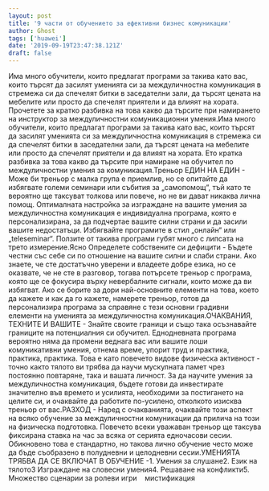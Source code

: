 ```yaml
---
layout: post
title: '9 части от обучението за ефективни бизнес комуникации'
author: Ghost
tags: ['huawei']
date: '2019-09-19T23:47:38.121Z'
draft: false
---
```


Има много обучители, които предлагат програми за такива като вас, които търсят да засилят уменията си за междуличностна комуникация в стремежа си да спечелят битки в заседателни зали, да търсят цената на мебелите или просто да спечелят приятели и да влияят на хората. Прочетете за кратко разбивка на това какво да търсите при намирането на инструктор за междуличностни комуникационни умения.Има много обучители, които предлагат програми за такива като вас, които търсят да засилят уменията си за междуличностна комуникация в стремежа си да спечелят битки в заседателни зали, да търсят цената на мебелите или просто да спечелят приятели и да влияят на хората. Ето кратка разбивка за това какво да търсите при намиране на обучител по междуличностни умения за комуникация.Треньор ЕДИН НА ЕДИН - Може би треньор с малка група е приемлив, но се опитайте да избягвате големи семинари или събития за „самопомощ“, тъй като те вероятно ще таксуват толкова или повече, но не ви дават никаква лична помощ. Оптималната настройка за изграждане на вашите умения за междуличностна комуникация е индивидуална програма, която е персонализирана, за да подчертае вашите силни страни и да засили вашите недостатъци. Избягвайте програмите в стил „онлайн“ или „teleseminar“. Ползите от такива програми губят много с липсата на трето измерение.Ясно Определете собствените си дефицити - Бъдете честни със себе си по отношение на вашите силни и слаби страни. Ако знаете, че сте достатъчно уверени и владеете добре езика, но се оказвате, че не сте в разговор, тогава потърсете треньор с програма, която ще се фокусира върху невербалните сигнали, които може да ви избягват. Ако се борите за дори най-основните елементи на това, което да кажете и как да го кажете, намерете треньор, готов да персонализира програма за справяне с тези основни градивни елементи на уменията за междуличностна комуникация.ОЧАКВАНИЯ, ТЕХНИТЕ И ВАШИТЕ - Знайте своите граници и също така осъзнавайте границите на потенциалния си обучител. Еднодневната програма вероятно няма да промени веднага вас или вашите лоши комуникативни умения, отнема време, упорит труд и практика, практика, практика. Това е като повечето видове физическа активност - точно както тялото ви трябва да научи мускулната памет чрез постоянно повтаряне, така и вашата личност. За да научите умения за междуличностна комуникация, бъдете готови да инвестирате значително във времето и усилията, необходими за постигането на целите си, и очаквайте да работите по-усилено, отколкото изисква треньор от вас.РАЗХОД - Наред с очакванията, очаквайте този аспект на всяко обучение за междуличностни комуникации да прилича на този на физическа подготовка. Повечето всеки уважаван треньор ще таксува фиксирана ставка на час за всяка от серията едночасови сесии. Обикновено това е стандартно, но такова лично обучение често може да бъде съобразено в полудневни и целодневни сесии.УМЕНИЯТА ТРЯБВА ДА СЕ ВКЛЮЧАТ В ОБУЧЕНИЕ -1. Умения за слушане2. Език на тялото3 Изграждане на словесни умения4. Решаване на конфликти5. Множество сценарии за ролеви игри    мистификация
